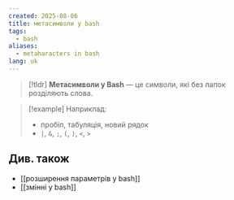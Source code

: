 ```yaml
---
created: 2025-08-06
title: метасимволи у bash
tags:
  - bash
aliases:
  - metaharacters in bash
lang: uk
---
```


> [!tldr]
> **Метасимволи у Bash** — це символи, які без лапок розділяють слова.

> [!example] Наприклад:
>
> - пробіл, табуляція, новий рядок
> - `|`, `&`, `;`, `(`, `)`, `<`, `>`

## Див. також

- [[розширення параметрів у bash]]
- [[змінні у bash]]